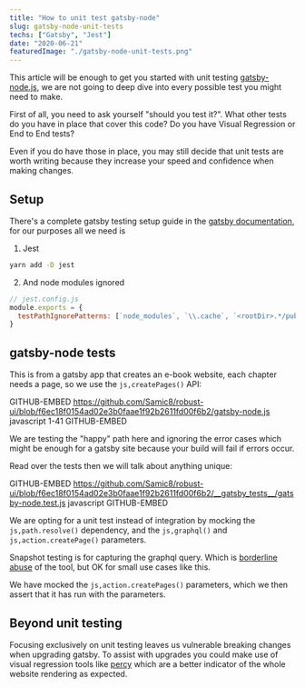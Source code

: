 ```yaml
---
title: "How to unit test gatsby-node"
slug: gatsby-node-unit-tests
techs: ["Gatsby", "Jest"]
date: "2020-06-21"
featuredImage: "./gatsby-node-unit-tests.png"
---
```


This article will be enough to get you started with unit testing [gatsby-node.js](https://www.gatsbyjs.org/docs/node-apis/), we are not going to deep dive into every possible test you might need to make.

First of all, you need to ask yourself "should you test it?". What other tests do you have in place that cover this code? Do you have Visual Regression or End to End tests?

Even if you do have those in place, you may still decide that unit tests are worth writing because they increase your speed and confidence when making changes.

## Setup

There's a complete gatsby testing setup guide in the [gatsby documentation](https://www.gatsbyjs.org/docs/unit-testing/), for our purposes all we need is

1. Jest

```bash
yarn add -D jest
```

2. And node modules ignored

```jsx
// jest.config.js
module.exports = {
  testPathIgnorePatterns: [`node_modules`, `\\.cache`, `<rootDir>.*/public`],
}
```

## gatsby-node tests

This is from a gatsby app that creates an e-book website, each chapter needs a page, so we use the `js,createPages()` API:

GITHUB-EMBED https://github.com/Samic8/robust-ui/blob/f6ec18f0154ad02e3b0faae1f92b2611fd00f6b2/gatsby-node.js javascript 1-41 GITHUB-EMBED

We are testing the "happy" path here and ignoring the error cases which might be enough for a gatsby site because your build will fail if errors occur.

Read over the tests then we will talk about anything unique:

GITHUB-EMBED https://github.com/Samic8/robust-ui/blob/f6ec18f0154ad02e3b0faae1f92b2611fd00f6b2/__gatsby_tests__/gatsby-node.test.js javascript GITHUB-EMBED

We are opting for a unit test instead of integration by mocking the `js,path.resolve()` dependency, and the `js,graphql()` and `js,action.createPage()` parameters.

Snapshot testing is for capturing the graphql query. Which is [borderline abuse](/article/the-snapshot-testing-tool) of the tool, but OK for small use cases like this.

We have mocked the `js,action.createPages()` parameters, which we then assert that it has run with the parameters.

## Beyond unit testing

Focusing exclusively on unit testing leaves us vulnerable breaking changes when upgrading gatsby. To assist with upgrades you could make use of visual regression tools like [percy](https://www.gatsbyjs.org/packages/gatsby-plugin-percy/) which are a better indicator of the whole website rendering as expected.
